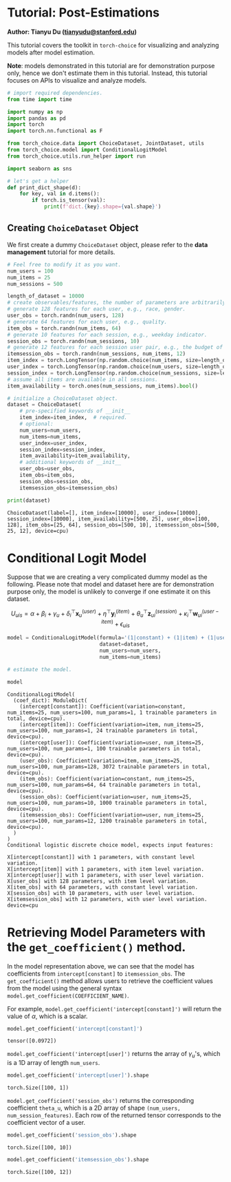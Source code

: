 # Tutorial: Post-Estimations

**Author: Tianyu Du (tianyudu@stanford.edu)**

This tutorial covers the toolkit in `torch-choice` for visualizing and analyzing models after model estimation.

**Note**: models demonstrated in this tutorial are for demonstration purpose only, hence we don't estimate them in this tutorial. Instead, this tutorial focuses on APIs to visualize and analyze models.


```python
# import required dependencies.
from time import time

import numpy as np
import pandas as pd
import torch
import torch.nn.functional as F

from torch_choice.data import ChoiceDataset, JointDataset, utils
from torch_choice.model import ConditionalLogitModel
from torch_choice.utils.run_helper import run

import seaborn as sns
```


```python
# let's get a helper
def print_dict_shape(d):
    for key, val in d.items():
        if torch.is_tensor(val):
            print(f'dict.{key}.shape={val.shape}')
```

## Creating  `ChoiceDataset` Object

We first create a dummy `ChoiceDataset` object, please refer to the **data management** tutorial for more details.


```python
# Feel free to modify it as you want.
num_users = 100
num_items = 25
num_sessions = 500

length_of_dataset = 10000
# create observables/features, the number of parameters are arbitrarily chosen.
# generate 128 features for each user, e.g., race, gender.
user_obs = torch.randn(num_users, 128)
# generate 64 features for each user, e.g., quality.
item_obs = torch.randn(num_items, 64)
# generate 10 features for each session, e.g., weekday indicator. 
session_obs = torch.randn(num_sessions, 10)
# generate 12 features for each session user pair, e.g., the budget of that user at the shopping day.
itemsession_obs = torch.randn(num_sessions, num_items, 12)
item_index = torch.LongTensor(np.random.choice(num_items, size=length_of_dataset))
user_index = torch.LongTensor(np.random.choice(num_users, size=length_of_dataset))
session_index = torch.LongTensor(np.random.choice(num_sessions, size=length_of_dataset))
# assume all items are available in all sessions.
item_availability = torch.ones(num_sessions, num_items).bool()

# initialize a ChoiceDataset object.
dataset = ChoiceDataset(
    # pre-specified keywords of __init__
    item_index=item_index,  # required.
    # optional:
    num_users=num_users,
    num_items=num_items,
    user_index=user_index,
    session_index=session_index,
    item_availability=item_availability,
    # additional keywords of __init__
    user_obs=user_obs,
    item_obs=item_obs,
    session_obs=session_obs,
    itemsession_obs=itemsession_obs)
```


```python
print(dataset)
```

    ChoiceDataset(label=[], item_index=[10000], user_index=[10000], session_index=[10000], item_availability=[500, 25], user_obs=[100, 128], item_obs=[25, 64], session_obs=[500, 10], itemsession_obs=[500, 25, 12], device=cpu)


# Conditional Logit Model

Suppose that we are creating a very complicated dummy model as the following. Please note that model and dataset here are for demonstration purpose only, the model is unlikely to converge if one estimate it on this dataset.

$$
U_{uis} = \alpha + \beta_i + \gamma_u + \delta_i^\top \textbf{x}^{(user)}_u + \eta^\top \textbf{y}^{(item)}_i + \theta_u^\top \textbf{z}^{(session)}_{ui} + \kappa_i^\top \textbf{w}^{(user-item)}_{ui} + \epsilon_{uis}
$$


```python
model = ConditionalLogitModel(formula='(1|constant) + (1|item) + (1|user) + (user_obs|item) + (item_obs|constant) + (session_obs|user) + (itemsession_obs|user)',
                              dataset=dataset,
                              num_users=num_users,
                              num_items=num_items)

# estimate the model.
```


```python
model
```




    ConditionalLogitModel(
      (coef_dict): ModuleDict(
        (intercept[constant]): Coefficient(variation=constant, num_items=25, num_users=100, num_params=1, 1 trainable parameters in total, device=cpu).
        (intercept[item]): Coefficient(variation=item, num_items=25, num_users=100, num_params=1, 24 trainable parameters in total, device=cpu).
        (intercept[user]): Coefficient(variation=user, num_items=25, num_users=100, num_params=1, 100 trainable parameters in total, device=cpu).
        (user_obs): Coefficient(variation=item, num_items=25, num_users=100, num_params=128, 3072 trainable parameters in total, device=cpu).
        (item_obs): Coefficient(variation=constant, num_items=25, num_users=100, num_params=64, 64 trainable parameters in total, device=cpu).
        (session_obs): Coefficient(variation=user, num_items=25, num_users=100, num_params=10, 1000 trainable parameters in total, device=cpu).
        (itemsession_obs): Coefficient(variation=user, num_items=25, num_users=100, num_params=12, 1200 trainable parameters in total, device=cpu).
      )
    )
    Conditional logistic discrete choice model, expects input features:
    
    X[intercept[constant]] with 1 parameters, with constant level variation.
    X[intercept[item]] with 1 parameters, with item level variation.
    X[intercept[user]] with 1 parameters, with user level variation.
    X[user_obs] with 128 parameters, with item level variation.
    X[item_obs] with 64 parameters, with constant level variation.
    X[session_obs] with 10 parameters, with user level variation.
    X[itemsession_obs] with 12 parameters, with user level variation.
    device=cpu



# Retrieving Model Parameters with the `get_coefficient()` method.

In the model representation above, we can see that the model has coefficients from `intercept[constant]` to `itemsession_obs`. 
The `get_coefficient()` method allows users to retrieve the coefficient values from the model using the general syntax `model.get_coefficient(COEFFICIENT_NAME)`.

For example, `model.get_coefficient('intercept[constant]')` will return the value of $\alpha$, which is a scalar.


```python
model.get_coefficient('intercept[constant]')
```




    tensor([0.0972])



`model.get_coefficient('intercept[user]')` returns the array of $\gamma_u$'s, which is a 1D array of length `num_users`.


```python
model.get_coefficient('intercept[user]').shape
```




    torch.Size([100, 1])



`model.get_coefficient('session_obs')` returns the corresponding coefficient `theta_u`, which is a 2D array of shape `(num_users, num_session_features)`. Each row of the returned tensor corresponds to the coefficient vector of a user.


```python
model.get_coefficient('session_obs').shape
```




    torch.Size([100, 10])




```python
model.get_coefficient('itemsession_obs').shape
```




    torch.Size([100, 12])




